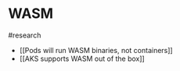 # WASM
#research 

- [[Pods will run WASM binaries, not containers]]
- [[AKS supports WASM out of the box]]

